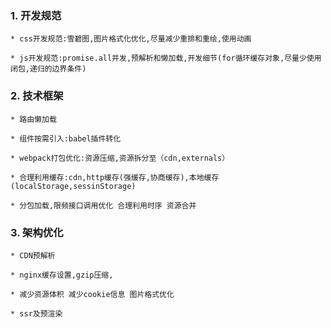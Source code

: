 ### 1. 开发规范

    * css开发规范:雪碧图,图片格式化优化,尽量减少重排和重绘,使用动画 
     
    * js开发规范:promise.all并发,预解析和懒加载,开发细节(for循环缓存对象,尽量少使用闭包,递归的边界条件) 

### 2. 技术框架

    * 路由懒加载

    * 组件按需引入:babel插件转化

    * webpack打包优化:资源压缩,资源拆分至（cdn,externals）
    
    * 合理利用缓存:cdn,http缓存(强缓存,协商缓存),本地缓存(localStorage,sessinStorage)
    
    * 分包加载,限频接口调用优化 合理利用时序 资源合并

### 3. 架构优化

    * CDN预解析

    * nginx缓存设置,gzip压缩,

    * 减少资源体积 减少cookie信息 图片格式优化

    * ssr及预渲染


